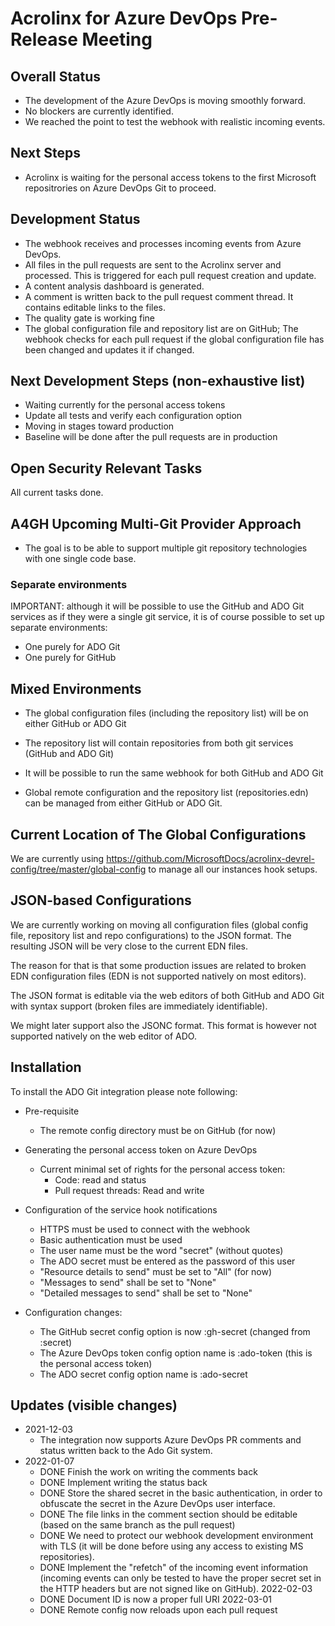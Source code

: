 # Acrolinx for Azure DevOps Pre-Release Meeting
## Overall Status

- The development of the Azure DevOps is moving smoothly forward.
- No blockers are currently identified.
- We reached the point to test the webhook with realistic incoming
  events.

## Next Steps

- Acrolinx is waiting for the personal access tokens to the first
  Microsoft repositrories on Azure DevOps Git to proceed.

## Development Status

- The webhook receives and processes incoming events from Azure DevOps.
- All files in the pull requests are sent to the Acrolinx server and
  processed. This is triggered for each pull request creation and update.
- A content analysis dashboard is generated.
- A comment is written back to the pull request comment thread. It
  contains editable links to the files.
- The quality gate is working fine
- The global configuration file and repository list are on GitHub; The
  webhook checks for each pull request if the global configuration
  file has been changed and updates it if changed.

## Next Development Steps (non-exhaustive list)

- Waiting currently for the personal access tokens
- Update all tests and verify each configuration option
- Moving in stages toward production
- Baseline will be done after the pull requests are in production

## Open Security Relevant Tasks

All current tasks done.

## A4GH Upcoming Multi-Git Provider Approach

- The goal is to be able to support multiple git repository
  technologies with one single code base.

### Separate environments

IMPORTANT: although it will be possible to use the GitHub and ADO Git
services as if they were a single git service, it is of course
possible to set up separate environments:

- One purely for ADO Git
- One purely for GitHub

## Mixed Environments

- The global configuration files (including the repository list) will
  be on either GitHub or ADO Git

- The repository list will contain repositories from both git services
  (GitHub and ADO Git)

- It will be possible to run the same webhook for both GitHub and ADO Git

- Global remote configuration and the repository list
  (repositories.edn) can be managed from either GitHub or ADO Git.

## Current Location of The Global Configurations

We are currently using
<https://github.com/MicrosoftDocs/acrolinx-devrel-config/tree/master/global-config>
to manage all our instances hook setups.

## JSON-based Configurations

We are currently working on moving all configuration files (global
config file, repository list and repo configurations) to the JSON
format. The resulting JSON will be very close to the current EDN
files.

The reason for that is that some production issues are related to
broken EDN configuration files (EDN is not supported natively on most
editors).

The JSON format is editable via the web editors of both GitHub and ADO
Git with syntax support (broken files are immediately identifiable).

We might later support also the JSONC format. This format is however
not supported natively on the web editor of ADO.

## Installation

To install the ADO Git integration please note following:

* Pre-requisite
   * The remote config directory must be on GitHub (for now)

* Generating the personal access token on Azure DevOps
   * Current minimal set of rights for the personal access token:
     * Code: read and status
     * Pull request threads: Read and write

* Configuration of the service hook notifications
   * HTTPS must be used to connect with the webhook
   * Basic authentication must be used
   * The user name must be the word "secret" (without quotes)
   * The ADO secret must be entered as the password of this user
   * "Resource details to send" must be set to "All" (for now)
   * "Messages to send" shall be set to "None"
   * "Detailed messages to send" shall be set to "None"

* Configuration changes:
   * The GitHub secret config option is now :gh-secret (changed from :secret)
   * The Azure DevOps token config option name is :ado-token (this is the personal access token)
   * The ADO secret config option name is :ado-secret

## Updates (visible changes)

- 2021-12-03
  - The integration now supports Azure DevOps PR comments and status
    written back to the Ado Git system.
- 2022-01-07
  - DONE Finish the work on writing the comments back
  - DONE Implement writing the status back
  - DONE Store the shared secret in the basic authentication, in order
    to obfuscate the secret in the Azure DevOps user interface.
  - DONE The file links in the comment section should be editable (based
    on the same branch as the pull request)
  - DONE We need to protect our webhook development environment with TLS (it
    will be done before using any access to existing MS repositories).
  - DONE Implement the "refetch" of the incoming event information (incoming
    events can only be tested to have the proper secret set in the HTTP
    headers but are not signed like on GitHub).
2022-02-03
  - DONE Document ID is now a proper full URI
2022-03-01
  - DONE Remote config now reloads upon each pull request

